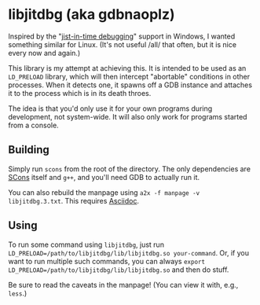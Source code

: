 libjitdbg (aka gdbnaoplz)
=========================

Inspired by the "[jist-in-time
debugging](http://msdn.microsoft.com/en-us/library/5hs4b7a6.aspx)" support in
Windows, I wanted something similar for Linux. (It's not useful /all/ that
often, but it is nice every now and again.)

This library is my attempt at achieving this. It is intended to be used as an
`LD_PRELOAD` library, which will then intercept "abortable" conditions in
other processes. When it detects one, it spawns off a GDB instance and
attaches it to the process which is in its death throes.

The idea is that you'd only use it for your own programs
during development, not system-wide. It will also only work for programs
started from a console.


Building
--------

Simply run `scons` from the root of the directory. The only dependencies are
[SCons](http://scons.org/) itself and `g++`, and you'll need GDB to actually
run it.

You can also rebuild the manpage using `a2x -f manpage -v
libjitdbg.3.txt`. This requires
[Asciidoc](http://www.methods.co.nz/asciidoc/).


Using
-----

To run some command using `libjitdbg`, just run
`LD_PRELOAD=/path/to/libjitdbg/lib/libjitdbg.so your-command`. Or, if you
want to run multiple such commands, you can always `export
LD_PRELOAD=/path/to/libjitdbg/lib/libjitdbg.so` and then do stuff.

Be sure to read the caveats in the manpage! (You can view it with, e.g.,
`less`.)
